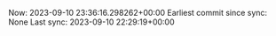 Now: 2023-09-10 23:36:16.298262+00:00 Earliest commit since sync: None Last sync: 2023-09-10 22:29:19+00:00

